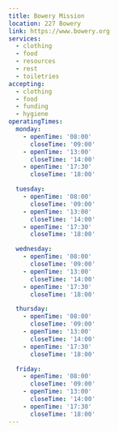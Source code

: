 ```yaml
---
title: Bowery Mission
location: 227 Bowery
link: https://www.bowery.org
services:
  - clothing
  - food
  - resources
  - rest
  - toiletries
accepting:
  - clothing
  - food
  - funding
  - hygiene
operatingTimes:
  monday:
    - openTime: '08:00'
      closeTime: '09:00'
    - openTime: '13:00'
      closeTime: '14:00'
    - openTime: '17:30'
      closeTime: '18:00'

  tuesday:
    - openTime: '08:00'
      closeTime: '09:00'
    - openTime: '13:00'
      closeTime: '14:00'
    - openTime: '17:30'
      closeTime: '18:00'

  wednesday:
    - openTime: '08:00'
      closeTime: '09:00'
    - openTime: '13:00'
      closeTime: '14:00'
    - openTime: '17:30'
      closeTime: '18:00'

  thursday:
    - openTime: '08:00'
      closeTime: '09:00'
    - openTime: '13:00'
      closeTime: '14:00'
    - openTime: '17:30'
      closeTime: '18:00'

  friday:
    - openTime: '08:00'
      closeTime: '09:00'
    - openTime: '13:00'
      closeTime: '14:00'
    - openTime: '17:30'
      closeTime: '18:00'
---
```

